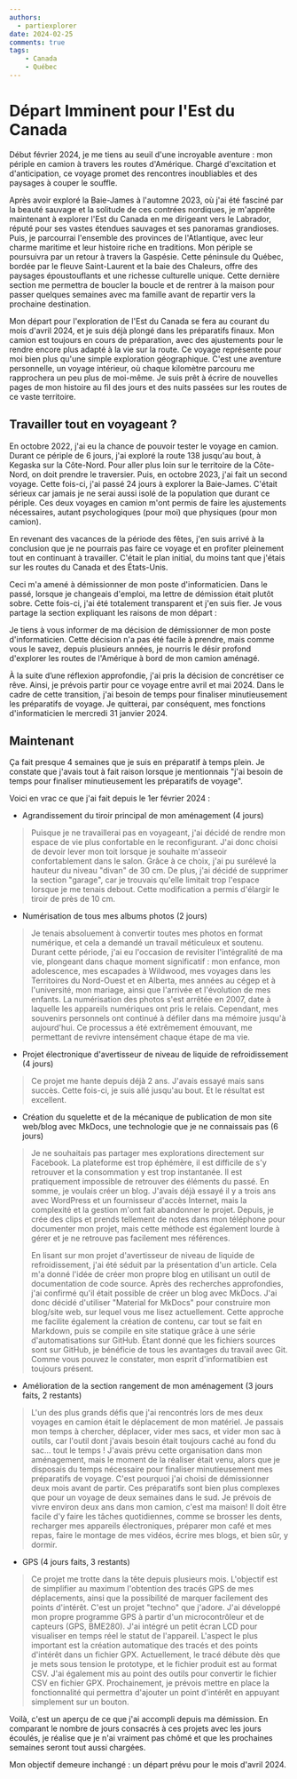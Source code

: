 ```yaml
---
authors:
  - partiexplorer
date: 2024-02-25
comments: true
tags:
    - Canada
    - Québec
---
```


# Départ Imminent pour l'Est du Canada

Début février 2024, je me tiens au seuil d'une incroyable aventure : mon périple en camion à travers les routes d'Amérique. Chargé d'excitation et d'anticipation, ce voyage promet des rencontres inoubliables et des paysages à couper le souffle.

Après avoir exploré la Baie-James à l'automne 2023, où j'ai été fasciné par la beauté sauvage et la solitude de ces contrées nordiques, je m'apprête maintenant à explorer l'Est du Canada en me dirigeant vers le Labrador, réputé pour ses vastes étendues sauvages et ses panoramas grandioses. Puis, je parcourrai l'ensemble des provinces de l'Atlantique, avec leur charme maritime et leur histoire riche en traditions. Mon périple se poursuivra par un retour à travers la Gaspésie. <!-- more --> Cette péninsule du Québec, bordée par le fleuve Saint-Laurent et la baie des Chaleurs, offre des paysages époustouflants et une richesse culturelle unique. Cette dernière section me permettra de boucler la boucle et de rentrer à la maison pour passer quelques semaines avec ma famille avant de repartir vers la prochaine destination.

Mon départ pour l'exploration de l'Est du Canada se fera au courant du mois d'avril 2024, et je suis déjà plongé dans les préparatifs finaux. Mon camion est toujours en cours de préparation, avec des ajustements pour le rendre encore plus adapté à la vie sur la route. Ce voyage représente pour moi bien plus qu'une simple exploration géographique. C'est une aventure personnelle, un voyage intérieur, où chaque kilomètre parcouru me rapprochera un peu plus de moi-même. Je suis prêt à écrire de nouvelles pages de mon histoire au fil des jours et des nuits passées sur les routes de ce vaste territoire.

## Travailler tout en voyageant ?

En octobre 2022, j'ai eu la chance de pouvoir tester le voyage en camion. Durant ce périple de 6 jours, j'ai exploré la route 138 jusqu'au bout, à Kegaska sur la Côte-Nord. Pour aller plus loin sur le territoire de la Côte-Nord, on doit prendre le traversier. Puis, en octobre 2023, j'ai fait un second voyage. Cette fois-ci, j'ai passé 24 jours à explorer la Baie-James. C'était sérieux car jamais je ne serai aussi isolé de la population que durant ce périple. Ces deux voyages en camion m'ont permis de faire les ajustements nécessaires, autant psychologiques (pour moi) que physiques (pour mon camion).

En revenant des vacances de la période des fêtes, j'en suis arrivé à la conclusion que je ne pourrais pas faire ce voyage et en profiter pleinement tout en continuant à travailler. C'était le plan initial, du moins tant que j'étais sur les routes du Canada et des États-Unis.

Ceci m'a amené à démissionner de mon poste d'informaticien. Dans le passé, lorsque je changeais d'emploi, ma lettre de démission était plutôt sobre. Cette fois-ci, j'ai été totalement transparent et j'en suis fier. Je vous partage la section expliquant les raisons de mon départ :
>
Je tiens à vous informer de ma décision de démissionner de mon poste d'informaticien. Cette décision n'a pas été facile à prendre, mais comme vous le savez, depuis plusieurs années, je nourris le désir profond d'explorer les routes de l'Amérique à bord de mon camion aménagé.
>
À la suite d’une réflexion approfondie, j'ai pris la décision de concrétiser ce rêve. Ainsi, je prévois partir pour ce voyage entre avril et mai 2024. Dans le cadre de cette transition, j'ai besoin de temps pour finaliser minutieusement les préparatifs de voyage. Je quitterai, par conséquent, mes fonctions d'informaticien le mercredi 31 janvier 2024.

## Maintenant

Ça fait presque 4 semaines que je suis en préparatif à temps plein. Je constate que j'avais tout à fait raison lorsque je mentionnais "j'ai besoin de temps pour finaliser minutieusement les préparatifs de voyage".

Voici en vrac ce que j'ai fait depuis le 1er février 2024 :

- Agrandissement du tiroir principal de mon aménagement (4 jours)
>Puisque je ne travaillerai pas en voyageant, j'ai décidé de rendre mon espace de vie plus confortable en le reconfigurant. J'ai donc choisi de devoir lever mon toit lorsque je souhaite m'asseoir confortablement dans le salon. Grâce à ce choix, j'ai pu surélevé la hauteur du niveau "divan" de 30 cm. De plus, j'ai décidé de supprimer la section "garage", car je trouvais qu'elle limitait trop l'espace lorsque je me tenais debout. Cette modification a permis d'élargir le tiroir de près de 10 cm.

- Numérisation de tous mes albums photos (2 jours)
>Je tenais absoluement à convertir toutes mes photos en format numérique, et cela a demandé un travail méticuleux et soutenu. Durant cette période, j'ai eu l'occasion de revisiter l'intégralité de ma vie, plongeant dans chaque moment significatif : mon enfance, mon adolescence, mes escapades à Wildwood, mes voyages dans les Territoires du Nord-Ouest et en Alberta, mes années au cégep et à l'université, mon mariage, ainsi que l'arrivée et l'évolution de mes enfants. La numérisation des photos s'est arrêtée en 2007, date à laquelle les appareils numériques ont pris le relais. Cependant, mes souvenirs personnels ont continué à défiler dans ma mémoire jusqu'à aujourd'hui. Ce processus a été extrêmement émouvant, me permettant de revivre intensément chaque étape de ma vie.

- Projet électronique d'avertisseur de niveau de liquide de refroidissement (4 jours)
>Ce projet me hante depuis déjà 2 ans. J'avais essayé mais sans succès. Cette fois-ci, je suis allé jusqu'au bout. Et le résultat est excellent.

- Création du squelette et de la mécanique de publication de mon site web/blog avec MkDocs, une technologie que je ne connaissais pas (6 jours)
>Je ne souhaitais pas partager mes explorations directement sur Facebook. La plateforme est trop éphémère, il est difficile de s'y retrouver et la consommation y est trop instantanée. Il est pratiquement impossible de retrouver des éléments du passé. En somme, je voulais créer un blog. J'avais déjà essayé il y a trois ans avec WordPress et un fournisseur d'accès Internet, mais la complexité et la gestion m'ont fait abandonner le projet. Depuis, je crée des clips et prends tellement de notes dans mon téléphone pour documenter mon projet, mais cette méthode est également lourde à gérer et je ne retrouve pas facilement mes références.
>
>En lisant sur mon projet d'avertisseur de niveau de liquide de refroidissement, j'ai été séduit par la présentation d'un article. Cela m'a donné l'idée de créer mon propre blog en utilisant un outil de documentation de code source. Après des recherches approfondies, j'ai confirmé qu'il était possible de créer un blog avec MkDocs. J'ai donc décidé d'utiliser "Material for MkDocs" pour construire mon blog/site web, sur lequel vous me lisez actuellement. Cette approche me facilite également la création de contenu, car tout se fait en Markdown, puis se compile en site statique grâce à une série d'automatisations sur GitHub. Étant donné que les fichiers sources sont sur GitHub, je bénéficie de tous les avantages du travail avec Git. Comme vous pouvez le constater, mon esprit d'informatibien est toujours présent.

- Amélioration de la section rangement de mon aménagement (3 jours faits, 2 restants)
>L'un des plus grands défis que j'ai rencontrés lors de mes deux voyages en camion était le déplacement de mon matériel. Je passais mon temps à chercher, déplacer, vider mes sacs, et vider mon sac à outils, car l'outil dont j'avais besoin était toujours caché au fond du sac... tout le temps ! J'avais prévu cette organisation dans mon aménagement, mais le moment de la réaliser était venu, alors que je disposais du temps nécessaire pour finaliser minutieusement mes préparatifs de voyage. C'est pourquoi j'ai choisi de démissionner deux mois avant de partir. Ces préparatifs sont bien plus complexes que pour un voyage de deux semaines dans le sud. Je prévois de vivre environ deux ans dans mon camion, c'est  ma maison! Il doit être facile d'y faire les tâches quotidiennes, comme se brosser les dents, recharger mes appareils électroniques, préparer mon café et mes repas, faire le montage de mes vidéos, écrire mes blogs, et bien sûr, y dormir.

- GPS (4 jours faits, 3 restants)
>Ce projet me trotte dans la tête depuis plusieurs mois. L'objectif est de simplifier au maximum l'obtention des tracés GPS de mes déplacements, ainsi que la possibilité de marquer facilement des points d'intérêt. C'est un  projet "techno" que j'adore. J'ai développé mon propre programme GPS à partir d'un microcontrôleur et de capteurs (GPS, BME280). J'ai intégré un petit écran LCD pour visualiser en temps réel le statut de l'appareil. L'aspect le plus important est la création automatique des tracés et des points d'intérêt dans un fichier GPX. Actuellement, le tracé débute dès que je mets sous tension le prototype, et le fichier produit est au format CSV. J'ai également mis au point des outils pour convertir le fichier CSV en fichier GPX. Prochainement, je prévois mettre en place la fonctionnalité qui permettra d'ajouter un point d'intérêt en appuyant simplement sur un bouton.

Voilà, c'est un aperçu de ce que j'ai accompli depuis ma démission. En comparant le nombre de jours consacrés à ces projets avec les jours écoulés, je réalise que je n'ai vraiment pas chômé et que les prochaines semaines seront tout aussi chargées.

Mon objectif demeure inchangé : un départ prévu pour le mois d'avril 2024.

